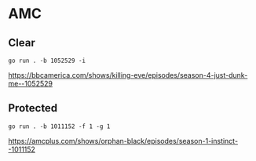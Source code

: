# AMC

## Clear

~~~
go run . -b 1052529 -i
~~~

https://bbcamerica.com/shows/killing-eve/episodes/season-4-just-dunk-me--1052529

## Protected

~~~
go run . -b 1011152 -f 1 -g 1
~~~

https://amcplus.com/shows/orphan-black/episodes/season-1-instinct--1011152
